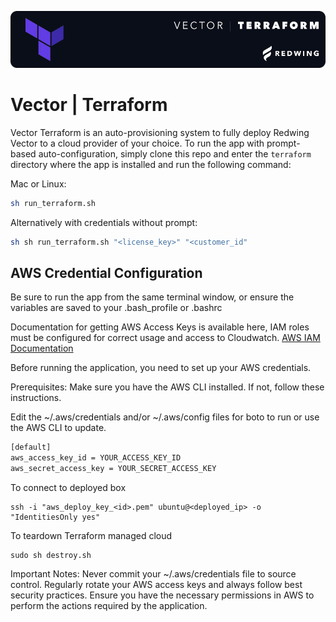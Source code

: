 ![Project Image](vector_terraform.png)

# Vector | Terraform

Vector Terraform is an auto-provisioning system to fully deploy Redwing Vector to a cloud provider of your choice. To run the app with prompt-based auto-configuration, simply clone this repo and enter the `terraform` directory where the app is installed and run the following command:

Mac or Linux:

```bash
sh run_terraform.sh
```

Alternatively with  credentials without prompt:

```bash
sh sh run_terraform.sh "<license_key>" "<customer_id"
```

## AWS Credential Configuration

Be sure to run the app from the same terminal window, or ensure the variables are saved to your .bash_profile or .bashrc

Documentation for getting AWS Access Keys is available here, IAM roles must be configured for correct usage and access to Cloudwatch.
[AWS IAM Documentation](https://docs.aws.amazon.com/powershell/latest/userguide/pstools-appendix-sign-up.html
)

Before running the application, you need to set up your AWS credentials.

Prerequisites:
Make sure you have the AWS CLI installed. If not, follow these instructions.

Edit the ~/.aws/credentials and/or ~/.aws/config files for boto to run or use the AWS CLI to update.

```bash
[default]
aws_access_key_id = YOUR_ACCESS_KEY_ID
aws_secret_access_key = YOUR_SECRET_ACCESS_KEY
```

To connect to deployed box

```
ssh -i "aws_deploy_key_<id>.pem" ubuntu@<deployed_ip> -o "IdentitiesOnly yes"
```

To teardown Terraform managed cloud 

```
sudo sh destroy.sh
```

Important Notes:
Never commit your ~/.aws/credentials file to source control.
Regularly rotate your AWS access keys and always follow best security practices.
Ensure you have the necessary permissions in AWS to perform the actions required by the application.
